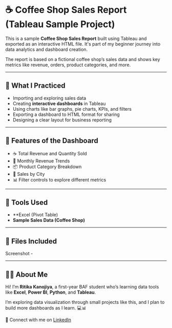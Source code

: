 # ☕ Coffee Shop Sales Report (Tableau Sample Project)

This is a sample **Coffee Shop Sales Report** built using Tableau and exported as an interactive HTML file. It's part of my beginner journey into data analytics and dashboard creation.

The report is based on a fictional coffee shop’s sales data and shows key metrics like revenue, orders, product categories, and more.

---

## 🧠 What I Practiced

- Importing and exploring sales data
- Creating **interactive dashboards** in Tableau
- Using charts like bar graphs, pie charts, KPIs, and filters
- Exporting a dashboard to HTML format for sharing
- Designing a clear layout for business reporting

---

## 🧩 Features of the Dashboard

- ☕ Total Revenue and Quantity Sold
- 📅 Monthly Revenue Trends
- 📦 Product Category Breakdown
- 📍 Sales by City
- 📊 Filter controls to explore different metrics

---

## 🔧 Tools Used

- **Excel (Pivot Table)
- **Sample Sales Data (Coffee Shop)**

---

## 📁 Files Included
Screenshot - 

---

## 🙋‍♀️ About Me

Hi! I’m **Ritika Kanojiya**, a first-year BAF student who’s learning data tools like **Excel**, **Power BI**, **Python**, and **Tableau**.

I’m exploring data visualization through small projects like this, and I plan to build more dashboards as I learn. 💻📊

🔗 Connect with me on [LinkedIn](https://www.linkedin.com)

